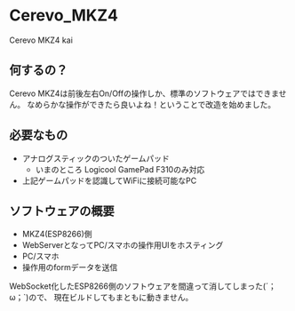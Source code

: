 # Cerevo_MKZ4
Cerevo MKZ4 kai


## 何するの？

Cerevo MKZ4は前後左右On/Offの操作しか、標準のソフトウェアではできません。
なめらかな操作ができたら良いよね！ということで改造を始めました。

## 必要なもの

- アナログスティックのついたゲームパッド
  - いまのところ Logicool GamePad F310のみ対応
- 上記ゲームパッドを認識してWiFiに接続可能なPC


## ソフトウェアの概要

- MKZ4(ESP8266)側
 - WebServerとなってPC/スマホの操作用UIをホスティング
- PC/スマホ
 - 操作用のformデータを送信

 WebSocket化したESP8266側のソフトウェアを間違って消してしまった(´；ω；`)ので、
 現在ビルドしてもまともに動きません。
 
